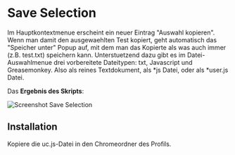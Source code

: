 # Save Selection
Im Hauptkontextmenue erscheint ein neuer Eintrag "Auswahl kopieren". Wenn man damit den ausgewaehlten Test kopiert, geht 
automatisch das "Speicher unter" Popup auf, mit dem man das Kopierte als was auch immer (z.B. test.txt) speichern kann. 
Unterstuetzend dazu gibt es im Datei-Auswahlmenue drei vorbereitete Dateitypen: txt, Javascript und Greasemonkey. 
Also als reines Textdokument, als *js Datei, oder als *user.js Datei.

Das **Ergebnis des Skripts**:

![Screenshot Save Selection](https://github.com/ardiman/userChrome.js/raw/master/saveselection/scr_saveselection.png)

## Installation
Kopiere die uc.js-Datei in den Chromeordner des Profils.

